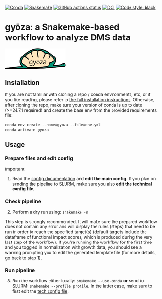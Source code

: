 [![Conda](https://img.shields.io/badge/conda-≥24.9.1-brightgreen.svg)](https://github.com/conda/conda)
[![Snakemake](https://img.shields.io/badge/snakemake-≥8.23.2-brightgreen.svg)](https://snakemake.github.io)
[![GitHub actions status](https://github.com/durr1602/gyoza/workflows/Tests/badge.svg?branch=main)](https://github.com/durr1602/gyoza/actions?query=branch%3Amain+workflow%3ATests)
[![DOI](https://zenodo.org/badge/858202238.svg?branch=main&kill_cache=1)](https://zenodo.org/badge/latestdoi/858202238)
[![Code style: black](https://img.shields.io/badge/code%20style-black-000000.svg)](https://github.com/psf/black)

# gyōza: a Snakemake-based workflow to analyze DMS data
<p align="left">
  <img src="./gyoza.png" width="200">
</p>

## Installation

If you are not familiar with cloning a repo / conda environments, etc, or if you like reading, please refer to [the full installation instructions](fulldoc/README.md). Otherwise, after cloning the repo, make sure your version of conda is up to date (>=24.7.1 required) and create the base env from the provided requirements file:
```
conda env create --name=gyoza --file=env.yml
conda activate gyoza
```

## Usage

### Prepare files and edit config

> [!IMPORTANT]
> 
> 1. Read the [config documentation](config/README.md) and **edit the main config**. If you plan on sending the pipeline to SLURM, make sure you also **edit the technical config file**.

### Check pipeline
2. Perform a dry run using: `snakemake -n`

This step is strongly recommended. It will make sure the prepared workflow does not contain any error and will display the rules (steps) that need to be run in order to reach the specified target(s) (default targets include the dataframe of functional impact scores, which is produced during the very last step of the workflow). If you're running the workflow for the first time and you toggled in normalization with growth data, you should see a warning prompting you to edit the generated template file (for more details, go back to step 1).

### Run pipeline
3. Run the workflow either locally: `snakemake --use-conda` **or** send to SLURM: `snakemake --profile profile`. In the latter case, make sure to first edit the [tech config file](profile/config.v8+.yaml).
